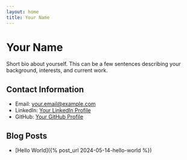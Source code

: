 ```yaml
---
layout: home
title: Your Name
---
```


# Your Name

Short bio about yourself. This can be a few sentences describing your background, interests, and current work.

## Contact Information
- Email: your.email@example.com
- LinkedIn: [Your LinkedIn Profile](https://www.linkedin.com/in/yourprofile)
- GitHub: [Your GitHub Profile](https://github.com/yourusername)

## Blog Posts
- [Hello World]({% post_url 2024-05-14-hello-world %})
